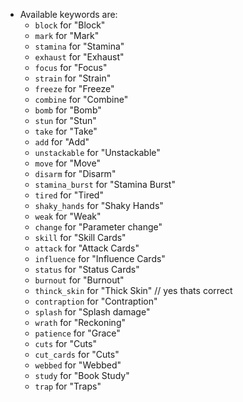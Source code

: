 - Available keywords are:
  - `block` for "Block"
  - `mark` for "Mark"
  - `stamina` for "Stamina"
  - `exhaust` for "Exhaust"
  - `focus` for "Focus"
  - `strain` for "Strain"
  - `freeze` for "Freeze"
  - `combine` for "Combine"
  - `bomb` for "Bomb"
  - `stun` for "Stun"
  - `take` for "Take"
  - `add` for "Add"
  - `unstackable` for "Unstackable"
  - `move` for "Move"
  - `disarm` for "Disarm"
  - `stamina_burst` for "Stamina Burst"
  - `tired` for "Tired"
  - `shaky_hands` for "Shaky Hands"
  - `weak` for "Weak"
  - `change` for "Parameter change"
  - `skill` for "Skill Cards"
  - `attack` for "Attack Cards"
  - `influence` for "Influence Cards"
  - `status` for "Status Cards"
  - `burnout` for "Burnout"
  - `thinck_skin` for "Thick Skin" // yes thats correct
  - `contraption` for "Contraption"
  - `splash` for "Splash damage"
  - `wrath` for "Reckoning"
  - `patience` for "Grace"
  - `cuts` for "Cuts"
  - `cut_cards` for "Cuts"
  - `webbed` for "Webbed"
  - `study` for "Book Study"
  - `trap` for "Traps"